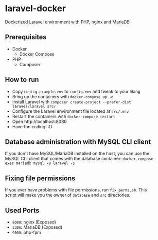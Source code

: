 # laravel-docker
Dockerized Laravel environment with PHP, nginx and MariaDB

## Prerequisites
- Docker
  - Docker Compose
- PHP
  - Composer

## How to run
- Copy `config.example.env` to `config.env` and tweak to your liking
- Bring up the containers with `docker-compose up -d`
- Install Laravel with `composer create-project --prefer-dist laravel/laravel src/`
- Configure the Laravel environment file located at `src/.env`
- Restart the containers with `docker-compose restart`
- Open http://localhost:8080
- Have fun coding! :D

## Database administration with MySQL CLI client
If you don't have MySQL/MariaDB installed on the host, you can use the MySQL CLI client that comes with the database container:
```docker-compose exec mariadb mysql -u laravel -p```

## Fixing file permissions
If you ever have problems with file permissions, run `fix_perms.sh`. This script will make you the owner of `database` and `src` directories.

## Used Ports
- `8080`: nginx (Exposed)
- `3306`: MariaDB (Exposed)
- `9000`: php-fpm

